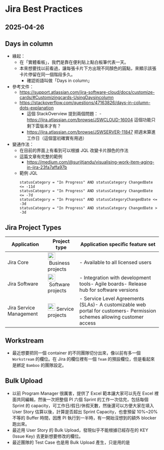 # Jira Best Practices

## 2025-04-26
## Days in column

- 緣起：
  - 在「實體看板」，我們是靠在便利貼上點白板筆代表一天。
  - 本來想要找以前看過，讓每張卡片下方出現不同顏色的圓點，來顯示該張卡片停留在同一個階段多久。
    - 確認術語叫做「Days in column」
- 參考文件：
  - https://support.atlassian.com/jira-software-cloud/docs/customize-cards/#Customizingcards-UsingDaysincolumn
  - https://stackoverflow.com/questions/47163826/days-in-column-dots-explanation
    - 這個 StackOverview 提到兩個問題：
    -https://jira.atlassian.com/browse/JSWCLOUD-16004 這個功能只剩下雲版本才有？
    - https://jira.atlassian.com/browse/JSWSERVER-11847 把週末算進工作日（這個當初確實有用過）
- 變通作法：
  - 在目前的界面上有看到可以根據 JQL 改變卡片顏色的作法
  - 這篇文章有完整的範例
    - https://medium.com/@surjitjandu/visualising-work-item-aging-in-jira-23fa7affa97b
  - 範例 JQL
    ```jql
    statusCategory = "In Progress" AND statusCategory ChangedDate <= -11d
    statusCategory = "In Progress" AND statusCategory ChangedDate <= -7d
    statusCategory = "In Progress" AND statusCategoryChangedDate <= -3d
    statusCategory = "In Progress" AND statusCategory ChangedDate > -3d
    ```

## Jira Project Types

| Application | Project type | Application specific feature set |
| --- |  --- |  --- |
| Jira Core | <img src='https://confluence.atlassian.com/jirasoftwareserver0904/files/1188766485/1188766488/1/1600423910215/business_projects.png' height='24'> Business projects | -   Available to all licensed users |
| Jira Software | <img src='https://confluence.atlassian.com/jirasoftwareserver0904/files/1188766485/1188766487/1/1600423910132/service_desk.png' height='24'> Software projects | -   Integration with development tools-   Agile boards-   Release hub for software versions |
| Jira Service Management | <img src='https://confluence.atlassian.com/jirasoftwareserver0904/files/1188766485/1188766486/1/1600423909923/software_projects.png' height='24'> Service projects | -   Service Level Agreements (SLAs)-   A customizable web portal for customers-   Permission schemes allowing customer access |

## Workstream

- 最近想要把同一個 container 的不同團隊切分出來，像以前有多一個 `Workstream` 的欄位。在 Jira 的欄位裡有一個 `Team` 的預設欄位，但是看起來是綁定 `Bamboo` 的團隊設定。

## Bulk Upload

- 以前 Program Manager 很厲害，提供了 Excel 範本讓大家可以先在 Excel 裡面共同編輯，然後一次把整個 PI 六個 Sprint 的工作一次估完，包括每個 Sprint 的 capacity，可工作日/假日/休假天數，然後還可以方便大家在填入 User Story 估算以後，計算是否超出 Sprint Capacity，也會預留 10%~20% 不等的 Buffer 時間，因應 PI 執行到一半時，有一開始沒想到的額外 blocker 跑出來。
- 最近用 User Story 的 Bulk Upload，發現似乎不能根據已經存在的 KEY (Issue Key) 去更新想要修改的欄位。
- 最近團隊的 Test Case 也是用 Bulk Upload 產生，只是用的是 